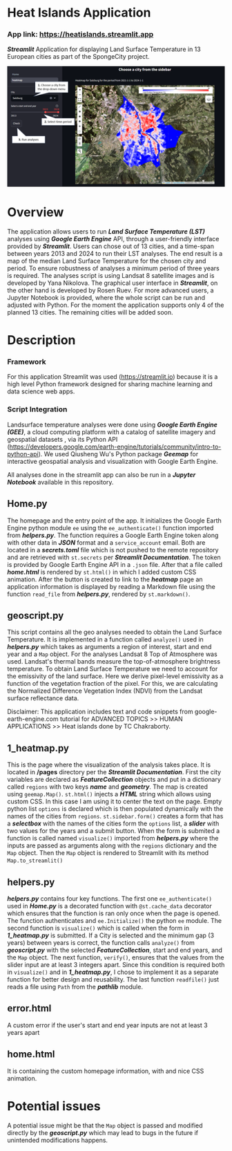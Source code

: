 
# Heat Islands Application
### App link: https://heatislands.streamlit.app

***Streamlit*** Application for displaying Land Surface Temperature in 13 European cities as part of the SpongeCity project. 

![](./media/Screenshot.png)

# Overview
The application allows users to run ***Land Surface Temperature (LST)*** analyses using ***Google Earth Engine*** API, through a user-friendly interface provided by ***Streamlit***. Users can chose out of 13 cities, and a time-span between years 2013 and 2024 to run their LST analyses. The end result is a map of the median Land Surface Temperature for the chosen city and period. To ensure robustness of analyses a minimum period of three years is required. The analyses script is using Landsat 8 satellite images and is developed by Yana Nikolova. The graphical user interface in ***Streamlit***, on the other hand is developed by Rosen Ruev. For more advanced users, a Jupyter Notebook is provided, where the whole script can be run and adjusted with Python. For the moment the application supports only 4 of the planned 13 cities. The remaining cities will be added soon.

# Description
### Framework
For this application Streamlit was used (https://streamlit.io) because it is a high level Python framework designed for sharing machine learning and data science web apps. 

### Script Integration
Landsurface temperature analyses were done using  ***Google Earth Engine (GEE)***, a cloud computing platform with a catalog of satellite imagery and geospatial datasets , via its Python API (https://developers.google.com/earth-engine/tutorials/community/intro-to-python-api). We used Qiusheng Wu's Python package ***Geemap*** for interactive geospatial analysis and visualization with Google Earth Engine.

All analyses done in the streamlit app can also be run in a ***Jupyter Notebook*** available in this repository. 

## Home.py
The homepage and the entry point of the app. It initializes the Google Earth Engine python module `ee` using the `ee_authenticate()` function imported from ***helpers.py***. The function requires a Google Earth Engine token along with other data in ***JSON*** format and a `service_account` email. Both are located in a ***secrets.toml*** file which is not pushed to the remote repository and are retrieved with `st.secrets` per ***Streamlit Documentation***. The token is provided by Google Earth Engine API in a `.json` file. After that a file called ***home.html*** is rendered by `st.html()` in which I added custom CSS animation. After the button is created to link to the ***heatmap*** page an application information is displayed by reading a Markdown file using the function `read_file` from ***helpers.py***, rendered by `st.markdown()`. 

## geoscript.py 
This script contains all the geo analyses needed to obtain the Land Surface Temperature. It is implemented in a function called `analyze()` used in ***helpers.py*** which takes as arguments a region of interest, start and end year and a `Map` object. For the analyses Landsat 8 Top of Atmosphere was used. Landsat's thermal bands measure the top-of-atmosphere brightness temperature. To obtain Land Surface Temperature we need to account for the emissivity of the land surface. Here we derive pixel-level emissivity as a function of the vegetation fraction of the pixel. For this, we are calculating the Normalized Difference Vegetation Index (NDVI) from the Landsat surface reflectance data.

Disclaimer: This application includes text and code snippets from google-earth-engine.com tutorial for ADVANCED TOPICS >> HUMAN APPLICATIONS >> Heat islands done by TC Chakraborty.

## 1_heatmap.py
This is the page where the visualization of the analysis takes place. It is located in **/pages** directory per the ***Streamlit Documentation***. First the city variables are declared as ***FeatureCollection*** objects and put in a dictionary called  `regions` with two keys ***name*** and ***geometry***. The map is created using `geemap.Map()`. `st.html()` injects a ***HTML*** string which allows using custom CSS. In this case I am using it to center the text on the page. Empty python list `options` is declared which is then populated dynamically with the names of the cities from `regions`. `st.sidebar.form()` creates a form that has a ***selectbox*** with the names of the cities form the `options` list, a ***slider*** with two values for the years and a submit button. When the form is submited a function is called named `visualize()` imported from ***helpers.py*** where the inputs are passed as arguments along with the `regions` dictionary and the `Map` object. Then the `Map` object is rendered to Streamlit with its method `Map.to_streamlit()`

## helpers.py
***helpers.py*** contains four key functions. The first one `ee_authenticate()` used in ***Home.py*** is a decorated function with `@st.cache_data` decorator which ensures that the function is ran only once when the page is opened. The function authenticates and `ee.Initialize()` the python `ee` module. The second function is `visualize()` which is called when the form in ***1_heatmap.py*** is submitted. If a City is selected and the minimum gap (3 years) between years is correct, the function calls `analyze()` from ***geoscript.py*** with the selected ***FeatureCollection***, start and end years, and the `Map` object. The next function, `verify()`, ensures that the values from the slider input are at least 3 integers apart. Since this condition is required both in `visualize()` and in ***1_heatmap.py***, I chose to implement it as a separate function for better design and reusability. The last function `readfile()` just reads a file using `Path` from the ***pathlib*** module.

## error.html
A custom error if the user's start and end year inputs are not at least 3 years apart

## home.html
It is containing the custom homepage information, with and nice CSS animation.

# Potential issues
A potential issue might be that the `Map` object is passed and modified directly by the ***geoscript.py*** which may lead to bugs in the future if unintended modifications happens. 
